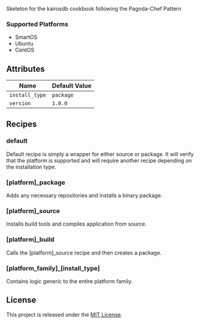 Skeleton for the kairosdb cookbook following the Pagoda-Chef Pattern

### Supported Platforms
- SmartOS
- Ubuntu
- CentOS


## Attributes
| Name                 | Default Value        |
| -------------------- | -------------------- |
| `install_type`       | `package`            |
| `version`            | `1.0.0`              |

## Recipes

### default

Default recipe is simply a wrapper for either source or package.  It will verify that the platform is supported and will require another recipe depending on the installation type.

### [platform]_package

Adds any necessary repositories and installs a binary package.

### [platform]_source

Installs build tools and compiles application from source.

### [platform]_build

Calls the [platform]_source recipe and then creates a package.

### [platform_family]_[install_type]

Contains logic generic to the entire platform family.

## License

This project is released under the [MIT License](http://www.opensource.org/licenses/MIT).
